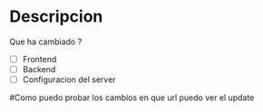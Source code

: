 # Descripcion
Que ha cambiado ?

- [ ] Frontend
- [ ] Backend
- [ ] Configuracion del server

#Como puedo probar los cambios
en que url puedo ver el  update
